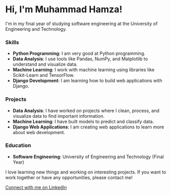 # Hi, I'm Muhammad Hamza!

I'm in my final year of studying software engineering at the University of Engineering and Technology.

### Skills

- **Python Programming**: I am very good at Python programming.
- **Data Analysis**: I use tools like Pandas, NumPy, and Matplotlib to understand and visualize data.
- **Machine Learning**: I work with machine learning using libraries like Scikit-Learn and TensorFlow.
- **Django Development**: I am learning how to build web applications with Django.

### Projects

- **Data Analysis**: I have worked on projects where I clean, process, and visualize data to find important information.
- **Machine Learning**: I have built models to predict and classify data.
- **Django Web Applications**: I am creating web applications to learn more about web development.

### Education

- **Software Engineering**: University of Engineering and Technology (Final Year)

I love learning new things and working on interesting projects. If you want to work together or have any opportunities, please contact me!

[Connect with me on LinkedIn](https://www.linkedin.com/in/muhammad-hamza--ml/)
